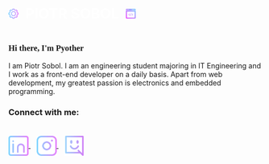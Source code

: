 <link rel="preconnect" href="https://fonts.googleapis.com">
<link rel="preconnect" href="https://fonts.gstatic.com" crossorigin>
<link href="https://fonts.googleapis.com/css2?family=Raleway:wght@100&family=Tangerine:wght@700&display=swap" rel="stylesheet">
<link rel="stylesheet" href="style.css">

<p>
    <div style="display:flex;">
        <h1 style="color: white;">
            <img src="images/gear.png" width="20" height="20"/>
            &nbsp;PIOTR SOBOL&nbsp;
            <img src="images/web-development.png" width="20" height="20"/>&nbsp;&nbsp;&nbsp;
        </h1>
    </div>
</p>

<h3 style="font-family: cursive">Hi there, I'm Pyother</h3>
<p>I am Piotr Sobol. I am an engineering student majoring in IT Engineering and I work as a front-end developer on a daily basis. Apart from web development, my greatest passion is electronics and embedded programming.</p>

<h3>Connect with me:
<p><br/>
<a href="https://linkedin.com/in/piotr-sobol-800499235" target="blank"><img class="social-media-icon" src="images/linkedin.png" align="center" alt="piotr-sobol-800499235"/ width="40" height="40">
</a>&nbsp;&nbsp;
<a href="https://www.instagram.com/pyother_s/" target="blank"><img class="social-media-icon" src="images/instagram.png" align="center" width="40" height="40"/>
</a>&nbsp;&nbsp;
<a href="" target="blank"><img class="social-media-icon" src="images/discord.png" align="center"  width="40" height="40"/>
</a>
</p>


